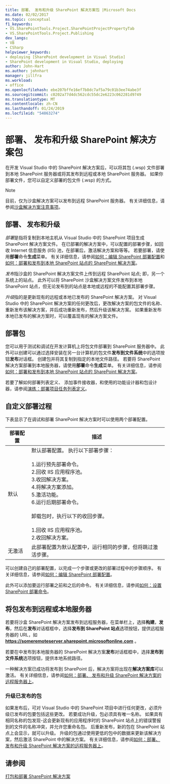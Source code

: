 ```yaml
---
title: 部署、 发布和升级 SharePoint 解决方案包 |Microsoft Docs
ms.date: 02/02/2017
ms.topic: conceptual
f1_keywords:
- VS.SharePointTools.Project.SharePointProjectPropertyTab
- VS.SharePointTools.Project.Publishing
dev_langs:
- VB
- CSharp
helpviewer_keywords:
- deploying [SharePoint development in Visual Studio]
- SharePoint development in Visual Studio, deploying
author: John-Hart
ms.author: johnhart
manager: jillfra
ms.workload:
- office
ms.openlocfilehash: ebe207bffe16ef7b8dc7af5a79c01b3ee74abe3f
ms.sourcegitcommit: c0202a77d4dc562cdc55dc2e6223c062281d9749
ms.translationtype: MT
ms.contentlocale: zh-CN
ms.lasthandoff: 01/24/2019
ms.locfileid: "54863274"
---
```

# <a name="deploy-publish-and-upgrade-sharepoint-solution-packages"></a>部署、 发布和升级 SharePoint 解决方案包
  在开发 Visual Studio 中的 SharePoint 解决方案后，可以将其包 (.wsp) 文件部署到本地 SharePoint 服务器或将其发布到远程或本地 SharePoint 服务器。 如果你部署文件，您可以自定义部署的包文件 (.wsp) 的方式。  
  
> [!NOTE]  
>  目前，仅为沙盒解决方案可以发布到远程 SharePoint 服务器。 有关详细信息，请参阅[沙盒解决方案注意事项](../sharepoint/sandboxed-solution-considerations.md)。  
  
## <a name="deploy-publish-and-upgrade"></a>部署、 发布和升级
 *部署*是指将复制到本地主机从 Visual Studio 中的 SharePoint 项目生成 SharePoint 解决方案文件。 在已部署的解决方案中，可以配置的部署步骤，如回收 Internet 信息服务 (IIS) 池，在部署后，激活解决方案和等等。 若要部署，请使用**部署**命令**生成**菜单。 有关详细信息，请参阅[如何：编辑 SharePoint 部署配置](../sharepoint/how-to-edit-a-sharepoint-deployment-configuration.md)和[如何：部署和发布到本地 SharePoint 站点的 SharePoint 解决方案](../sharepoint/how-to-deploy-and-publish-a-sharepoint-solution-to-a-local-sharepoint-site.md)。  
  
 *发布*指沙盒的 SharePoint 解决方案文件上传到远程 SharePoint 站点; 即，另一个系统上的站点。 此外可以将 SharePoint 沙盒解决方案文件发布到本地 SharePoint 站点，但无论发布到的站点是本地或远程的不能配置其部署步骤。  
  
 *升级*指的是更新现有的远程或本地已发布的 SharePoint 解决方案。 对 Visual Studio 中的 SharePoint 解决方案的任何更改后，更改解决方案的包文件的名称、 重新发布该解决方案，并后成功重新发布，然后升级该解决方案。 如果重新发布本地已发布的解决方案时，可以覆盖现有的解决方案文件。  
  
## <a name="deploy-packages"></a>部署包
 您可以用于测试和调试在开发计算机上将包文件部署到 SharePoint 服务器中。 此外可以创建可以通过选择安装在另一台计算机的包文件**发布到文件系统**中的选项按钮**发布**对话框。 创建包并将其复制到指定的本地文件路径。 若要将 SharePoint 解决方案部署到本地服务器，请使用**部署**命令**生成**菜单。 有关详细信息，请参阅[如何：部署和发布到本地 SharePoint 站点的 SharePoint 解决方案](../sharepoint/how-to-deploy-and-publish-a-sharepoint-solution-to-a-local-sharepoint-site.md)。  
  
 若要了解如何部署列表定义、 添加事件接收器，和使用的功能设计器和包设计器，请参阅[演练：部署项目任务列表定义](../sharepoint/walkthrough-deploying-a-project-task-list-definition.md)。  
  
## <a name="customize-the-deployment-process"></a>自定义部署过程
 下表显示了在调试和部署 SharePoint 解决方案时可以使用两个部署配置。  
  
|部署配置|描述|  
|------------------------------|-----------------|  
|默认|默认部署配置。 执行以下部署步骤：<br /><br /> 1.运行预先部署命令。<br />2.回收 IIS 应用程序池。<br />3.收回解决方案。<br />4.将解决方案添加。<br />5.激活功能。<br />6.运行后期部署命令。<br /><br /> 卸载包时，执行以下的收回步骤。<br /><br /> 1.回收 IIS 应用程序池。<br />2.收回解决方案。|  
|无激活|此部署配置为默认配置中，运行相同的步骤，但将跳过激活步骤。|  
  
 可以创建自己的部署配置，以完成一个步骤或更改的部署过程中的步骤顺序。 有关详细信息，请参阅[如何：编辑 SharePoint 部署配置](../sharepoint/how-to-edit-a-sharepoint-deployment-configuration.md)。  

 此外可以添加要运行部署之前和之后的命令。 有关详细信息，请参阅[如何：设置 SharePoint 部署命令](../sharepoint/how-to-set-sharepoint-deployment-commands.md)。  
  
## <a name="publish-packages-to-a-remote-or-local-server"></a>将包发布到远程或本地服务器
 若要将沙盒 SharePoint 解决方案发布到远程服务器，在菜单栏上，选择**构建**，**发布**，然后在**发布**对话框框中，选择**发布到 SharePoint 站点**选项按钮，提供远程服务器的 URL，如 **https://someremoteserver.sharepoint.microsoftonline.com** 。  
  
 若要在中发布到本地服务器的 SharePoint 解决方案**发布**对话框框中，选择**发布到文件系统**选项按钮，提供本地系统路径。  
  
 一种解决方案已成功将发布到 SharePoint 后，解决方案将出现在**解决方案库**可以激活。 有关详细信息，请参阅[如何：部署、 发布和升级 SharePoint 解决方案的远程服务器上](../sharepoint/how-to-deploy-publish-and-upgrade-sharepoint-solutions-on-a-remote-server.md)。  
  
### <a name="upgrade-published-packages"></a>升级已发布的包
 如果发布后，可对 Visual Studio 中的 SharePoint 项目中进行任何更改，必须升级已发布的包要包括这些更改。 若要成功升级，包必须具有唯一名称。 如果具有相同名称的包发现-这会更新现有的应用程序时的 SharePoint 站点上的错误警报到的文件的名称冲突，并允许您重命名包。 后重新发布，新的包在 SharePoint 站点上会显示，就可以升级。 升级的包通过使用更低的包中的数据来更新该解决方案，然后激活 SharePoint 中的解决方案。 有关详细信息，请参阅[如何：部署、 发布和升级 SharePoint 解决方案的远程服务器上](../sharepoint/how-to-deploy-publish-and-upgrade-sharepoint-solutions-on-a-remote-server.md)。  
  
## <a name="see-also"></a>请参阅
 [打包和部署 SharePoint 解决方案](../sharepoint/packaging-and-deploying-sharepoint-solutions.md)  
